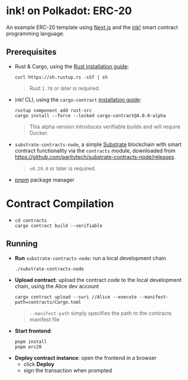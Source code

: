 # ink! on Polkadot: ERC-20
An example ERC-20 template using [Next.js](https://github.com/fleekxyz/nextjs-template) and the [ink!](https://use.ink/) smart contract programming language.

## Prerequisites
- Rust & Cargo, using the [Rust installation guide](https://doc.rust-lang.org/cargo/getting-started/installation.html):
  ```shell
  curl https://sh.rustup.rs -sSf | sh
  ```
  > Rust `1.70` or later is required.
- ink! CLI, using the `cargo-contract` [installation guide](https://github.com/paritytech/cargo-contract#installation):
  ```shell
  rustup component add rust-src
  cargo install --force --locked cargo-contract@4.0.0-alpha
  ```
  > This alpha version introduces verifiable builds and will require Docker.
- `substrate-contracts-node`, a simple [Substrate](https://github.com/paritytech/polkadot-sdk#polkadot-sdk) blockchain with smart contract functionality via the `contracts` module, downloaded from https://github.com/paritytech/substrate-contracts-node/releases.
  >  `v0.29.0` or later is required.
- [pnpm](https://pnpm.io/installation#using-a-standalone-script) package manager

# Contract Compilation

- ```shell
  cd contracts
  cargo contract build --verifiable
  ```

## Running

- **Run** `substrate-contracts-node`: run a local development chain 
  ```shell
  ./substrate-contracts-node
  ```
- **Upload contract**: upload the contract code to the local development chain, using the Alice dev account
  ```shell
  cargo contract upload --suri //Alice --execute --manifest-path=contracts/Cargo.toml
  ```
  > `--manifest-path` simply specifies the path to the contracts manifest file
- **Start frontend**:
  ```shell
  pnpm install
  pnpm erc20
  ```
- **Deploy contract instance**: open the frontend in a browser
  - click **Deploy**
  - sign the transaction when prompted